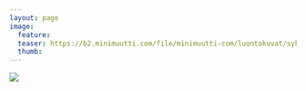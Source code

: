 ```yaml
---
layout: page
image:
  feature:
  teaser: https://b2.minimuutti.com/file/minimuutti-com/luontokuvat/syksy/2/DS34536-245px.jpg
  thumb:
---
```


[![](https://b2.minimuutti.com/file/minimuutti-com/luontokuvat/syksy/2/DS34536-800px.jpg)](https://dl.dropboxusercontent.com/sh/ea1wtnz7z734o12/AAD1c-D8J39klB15od_PhaRMa/luontokuvat/syksy/2/DS34536.jpg)
